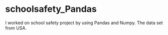 # schoolsafety_Pandas
I worked on school safety project by using Pandas and Numpy. The data set from USA. 
